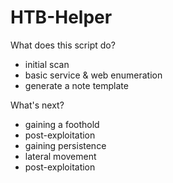 # HTB-Helper

What does this script do?
- initial scan
- basic service & web enumeration
- generate a note template

What's next?
- gaining a foothold
- post-exploitation
- gaining persistence
- lateral movement
- post-exploitation